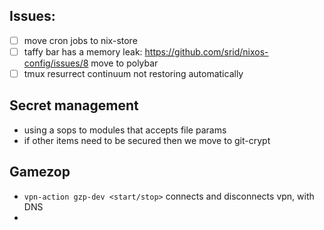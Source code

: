 ## Issues:
- [ ] move cron jobs to nix-store
- [ ] taffy bar has a memory leak: https://github.com/srid/nixos-config/issues/8 move to polybar
- [ ] tmux resurrect continuum not restoring automatically 

## Secret management
- using a sops to modules that accepts file params
- if other items need to be secured then we move to git-crypt

## Gamezop
- `vpn-action gzp-dev <start/stop>` connects and disconnects vpn, with DNS
- 